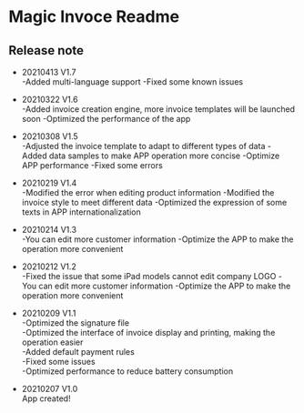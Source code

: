 # Magic Invoce Readme

## Release note

+ 20210413 V1.7  
-Added multi-language support
-Fixed some known issues

+ 20210322 V1.6  
-Added invoice creation engine, more invoice templates will be launched soon
-Optimized the performance of the app

+ 20210308 V1.5  
-Adjusted the invoice template to adapt to different types of data
-Added data samples to make APP operation more concise
-Optimize APP performance
-Fixed some errors

+ 20210219 V1.4  
-Modified the error when editing product information
-Modified the invoice style to meet different data
-Optimized the expression of some texts in APP internationalization

+ 20210214 V1.3  
-You can edit more customer information
-Optimize the APP to make the operation more convenient

+ 20210212 V1.2  
-Fixed the issue that some iPad models cannot edit company LOGO
-You can edit more customer information
-Optimize the APP to make the operation more convenient 

+ 20210209 V1.1  
-Optimized the signature file  
-Optimized the interface of invoice display and printing, making the operation easier  
-Added default payment rules  
-Fixed some issues  
-Optimized performance to reduce battery consumption  
  
+ 20210207 V1.0  
App created!  

